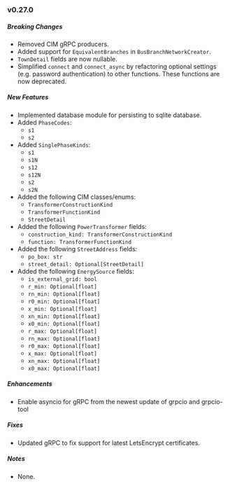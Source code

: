 ### v0.27.0

##### Breaking Changes
* Removed CIM gRPC producers.
* Added support for `EquivalentBranches` in `BusBranchNetworkCreator`.
* `TownDetail` fields are now nullable.
* Simplified `connect` and `connect_async` by refactoring optional settings (e.g. password authentication) to other functions.
  These functions are now deprecated.

##### New Features
* Implemented database module for persisting to sqlite database.
* Added `PhaseCodes`:
  - `s1`
  - `s2`
* Added `SinglePhaseKinds`:
  - `s1`
  - `s1N`
  - `s12`
  - `s12N`
  - `s2`
  - `s2N`
* Added the following CIM classes/enums:
  * `TransformerConstructionKind`
  * `TransformerFunctionKind`
  * `StreetDetail`
* Added the following `PowerTransformer` fields:
  * `construction_kind: TransformerConstructionKind`
  * `function: TransformerFunctionKind`
* Added the following `StreetAddress` fields:
  * `po_box: str`
  * `street_detail: Optional[StreetDetail]`
* Added the following `EnergySource` fields:
  * `is_external_grid: bool`
  * `r_min: Optional[float]`
  * `rn_min: Optional[float]`
  * `r0_min: Optional[float]`
  * `x_min: Optional[float]`
  * `xn_min: Optional[float]`
  * `x0_min: Optional[float]`
  * `r_max: Optional[float]`
  * `rn_max: Optional[float]`
  * `r0_max: Optional[float]`
  * `x_max: Optional[float]`
  * `xn_max: Optional[float]`
  * `x0_max: Optional[float]`

##### Enhancements
* Enable asyncio for gRPC from the newest update of grpcio and grpcio-tool

##### Fixes
* Updated gRPC to fix support for latest LetsEncrypt certificates.

##### Notes
* None.
